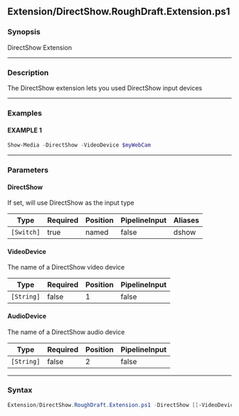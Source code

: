 Extension/DirectShow.RoughDraft.Extension.ps1
---------------------------------------------




### Synopsis
DirectShow Extension



---


### Description

The DirectShow extension lets you used DirectShow input devices



---


### Examples
#### EXAMPLE 1
```PowerShell
Show-Media -DirectShow -VideoDevice $myWebCam
```



---


### Parameters
#### **DirectShow**

If set, will use DirectShow as the input type






|Type      |Required|Position|PipelineInput|Aliases|
|----------|--------|--------|-------------|-------|
|`[Switch]`|true    |named   |false        |dshow  |



#### **VideoDevice**

The name of a DirectShow video device






|Type      |Required|Position|PipelineInput|
|----------|--------|--------|-------------|
|`[String]`|false   |1       |false        |



#### **AudioDevice**

The name of a DirectShow audio device






|Type      |Required|Position|PipelineInput|
|----------|--------|--------|-------------|
|`[String]`|false   |2       |false        |





---


### Syntax
```PowerShell
Extension/DirectShow.RoughDraft.Extension.ps1 -DirectShow [[-VideoDevice] <String>] [[-AudioDevice] <String>] [<CommonParameters>]
```
